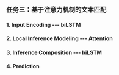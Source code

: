 ### 任务三：基于注意力机制的文本匹配
#### 1. Input Encoding --- biLSTM
#### 2. Local Inference Modeling --- Attention
#### 3. Inference Composition --- biLSTM
#### 4. Prediction